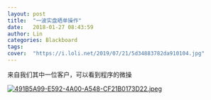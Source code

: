 ```yaml
---
layout: post
title:  "一波实盘晒单操作"
date:   2018-01-27 08:43:59
author: Lin
categories: Blackboard
tags:
cover:  "https://i.loli.net/2019/07/21/5d34883782da910104.jpg"
---
```


来自我们其中一位客户，可以看到程序的微操

[![491B5A99-E592-4A00-A548-CF21B0173D22.jpeg](https://i.loli.net/2019/07/21/5d33fbf1237e968229.jpeg)](https://i.loli.net/2019/07/21/5d33fbf1237e968229.jpeg)